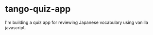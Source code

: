 # tango-quiz-app
I'm building a quiz app for reviewing Japanese vocabulary using vanilla javascript.
